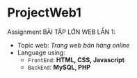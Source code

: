 # ProjectWeb1
 Assignment BÀI TẬP LỚN WEB LẦN 1:
- Topic web: *Trang web bán hàng online*
- Language using: 
  - `FrontEnd`: **HTML, CSS, Javascript**
  - `BackEnd`: **MySQL, PHP**
 
